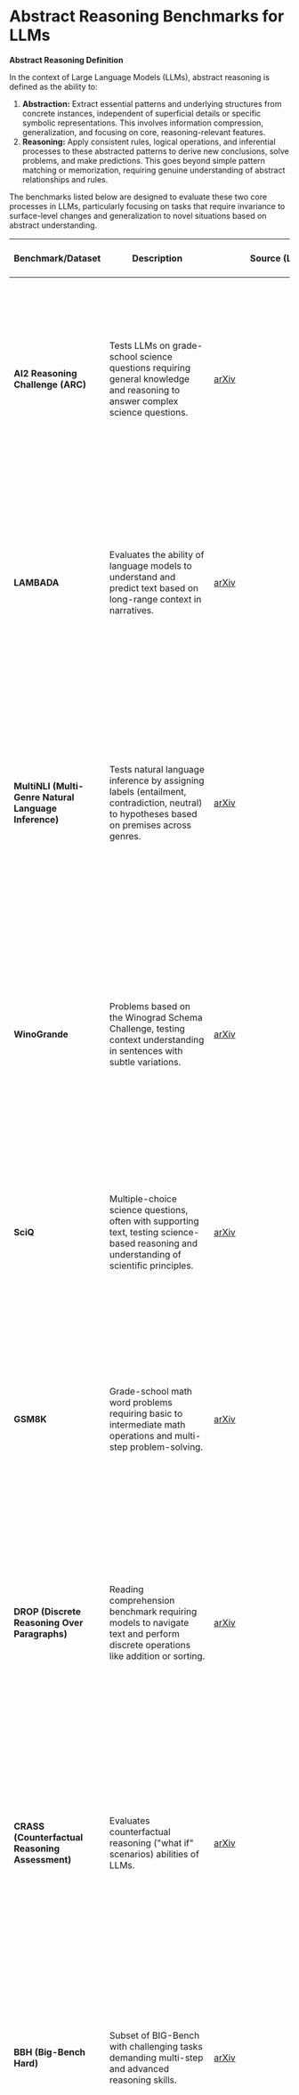 # Abstract Reasoning Benchmarks for LLMs

**Abstract Reasoning Definition**

In the context of Large Language Models (LLMs), abstract reasoning is defined as the ability to:

1.  **Abstraction:** Extract essential patterns and underlying structures from concrete instances, independent of superficial details or specific symbolic representations. This involves information compression, generalization, and focusing on core, reasoning-relevant features.
2.  **Reasoning:** Apply consistent rules, logical operations, and inferential processes to these abstracted patterns to derive new conclusions, solve problems, and make predictions. This goes beyond simple pattern matching or memorization, requiring genuine understanding of abstract relationships and rules.

The benchmarks listed below are designed to evaluate these two core processes in LLMs, particularly focusing on tasks that require invariance to surface-level changes and generalization to novel situations based on abstract understanding.

| Benchmark/Dataset | Description | Source (Link) | Abstract Reasoning Relevance |
|---|---|---|---|
| **AI2 Reasoning Challenge (ARC)** | Tests LLMs on grade-school science questions requiring general knowledge and reasoning to answer complex science questions. | [arXiv](https://arxiv.org/abs/1803.05457) | **Abstraction & Rule Application:**  Science questions often require abstracting scientific principles and applying them to specific scenarios.  Moving beyond factual recall, it tests the ability to reason with abstract concepts in science. |
| **LAMBADA** | Evaluates the ability of language models to understand and predict text based on long-range context in narratives. | [arXiv](https://arxiv.org/abs/1606.06031) | **Abstraction of Narrative Structure:** Understanding long narratives demands abstraction of the overall narrative structure and coherence.  Predicting text based on long context requires reasoning about abstract narrative flows and thematic elements. |
| **MultiNLI (Multi-Genre Natural Language Inference)** | Tests natural language inference by assigning labels (entailment, contradiction, neutral) to hypotheses based on premises across genres. | [arXiv](https://arxiv.org/abs/1704.05426) | **Abstracting Sentence Meaning & Logical Rules:**  Deep NLI requires abstracting the meaning of sentences and applying logical rules to determine relationships (entailment, contradiction). This goes beyond surface-level keyword matching and requires abstract semantic understanding. |
| **WinoGrande** | Problems based on the Winograd Schema Challenge, testing context understanding in sentences with subtle variations. | [arXiv](https://arxiv.org/abs/1907.10641) | **Abstract Contextual Reasoning:** Winograd Schemas test pronoun resolution and require nuanced contextual understanding. Solving them involves abstractly reasoning about the situation and entities described, going beyond simple word associations. |
| **SciQ** | Multiple-choice science questions, often with supporting text, testing science-based reasoning and understanding of scientific principles. | [arXiv](https://arxiv.org/abs/1707.06209) | **Applying Abstract Scientific Rules:** Answering science questions in SciQ requires applying abstract scientific principles and rules to specific questions, often involving deduction and inference from supporting text. |
| **GSM8K** | Grade-school math word problems requiring basic to intermediate math operations and multi-step problem-solving. | [arXiv](https://arxiv.org/abs/2110.14168) | **Abstraction of Mathematical Concepts & Rules:** Math word problems necessitate abstracting the mathematical concepts and operations described in natural language.  Solving them involves applying abstract mathematical rules and logical steps. |
| **DROP (Discrete Reasoning Over Paragraphs)** | Reading comprehension benchmark requiring models to navigate text and perform discrete operations like addition or sorting. | [arXiv](https://arxiv.org/abs/1903.00161) | **Abstracting Numerical & Relational Information for Rule-Based Operations:** DROP explicitly tests the ability to abstract numerical and relational information from text and apply discrete reasoning rules (addition, sorting) to answer questions. |
| **CRASS (Counterfactual Reasoning Assessment)** | Evaluates counterfactual reasoning ("what if" scenarios) abilities of LLMs. | [arXiv](https://arxiv.org/abs/2112.11941) | **Abstracting Hypothetical Worlds & Causal Rules:** Counterfactual reasoning inherently involves abstracting away from the real world and constructing hypothetical scenarios. It tests the ability to reason about cause and effect and apply rules in these abstract, alternative contexts. |
| **BBH (Big-Bench Hard)** | Subset of BIG-Bench with challenging tasks demanding multi-step and advanced reasoning skills. | [arXiv](https://arxiv.org/abs/2210.09261) | **Diverse Abstract Reasoning Tasks:** BBH encompasses a wide range of challenging tasks, many of which inherently require abstract reasoning, complex problem-solving, and the application of diverse rules and patterns in novel domains. |
| **AGIEval** | Collection of standardized tests (GRE, GMAT, SAT, LSAT, etc.) evaluating reasoning and problem-solving across academic/professional scenarios. | [arXiv](https://arxiv.org/abs/2304.06364) | **Standardized Tests of Abstract Reasoning Abilities:** Standardized tests like GRE, GMAT, and LSAT often contain sections specifically designed to test abstract reasoning, logical deduction, and analytical skills, reflecting a broad range of abstract cognitive abilities. |
| **BoolQ** | Yes/no questions from Google searches with Wikipedia context, testing inference from non-explicit contextual information. | [arXiv](https://arxiv.org/abs/1905.10044) |  **Abstract Inference from Context:** While focused on question answering, BoolQ can involve abstract inference when the answer is not directly stated. It requires understanding implicit relationships and applying logical rules to deduce the correct yes/no answer from context. |
| **PIQA (Physical Interaction: Question Answering)** | Tests knowledge of the physical world through hypothetical scenarios and solutions. | [arXiv](https://arxiv.org/abs/1911.11641) | **Abstracting Physical Laws & Commonsense Rules:** Reasoning about physical interactions involves abstracting physical laws and common-sense rules to understand hypothetical situations and predict outcomes in the physical world. |
| **CodeXGLUE** | Evaluates LLMs' ability to understand and work with code across tasks like code completion and translation. | [arXiv](https://arxiv.org/abs/2102.04664) | **Abstracting Code Logic & Rules:** Code understanding and generation are fundamentally abstract. It involves manipulating abstract symbols, applying logical programming rules, and reasoning about program structure and semantics. |
| **HumanEval** | Programming challenges evaluating LLMs' ability to write functional code based on instructions. | [arXiv](https://arxiv.org/abs/2107.03374) | **Abstract Rule Application in Code Generation:** Code generation requires abstract reasoning to translate natural language requirements into executable code. It tests the ability to apply programming rules and logic in an abstract symbolic domain. |
| **MBPP (Mostly Basic Python Programming)** | Python programming problems for entry-level programmers. | [arXiv](https://arxiv.org/abs/2108.07732) | **Basic Abstract Programming Logic:** Solving even basic programming problems involves abstract thinking to represent problem logic and translate it into code, applying fundamental programming rules. |
| **NPHardEval** | Dynamic benchmark focusing on reasoning via Complexity Classes. | [arXiv](https://arxiv.org/abs/2312.14890v2) | **Abstract Computational Reasoning:** Dealing with complexity classes and NP-hard problems requires abstract thinking about problem structures, algorithmic complexity, and computational limits, representing a form of abstract computational and mathematical reasoning. |
| **LLMs for Relational Reasoning (Survey)** | Research direction focusing on relational reasoning capabilities of LLMs. | [arXiv](https://arxiv.org/abs/2401.09042) | **Direct Focus on Abstract Relational Reasoning:** Relational reasoning—understanding and manipulating relationships between entities and concepts—is a core component of abstract reasoning, making this research area and related benchmarks directly relevant. |
| **Logical Reasoning Evaluation (Survey)** | Research evaluating the logical reasoning capabilities of LLMs comprehensively. | [arXiv](https://arxiv.org/abs/2306.09841) | **Direct Focus on Abstract Logical Rules:** Logical reasoning, emphasizing deduction and induction, is a specific type of abstract reasoning. Benchmarks in this area directly assess the application of abstract logical rules. |
| **PlanBench** | Benchmark for evaluating LLMs on planning and reasoning about change. | [arXiv](https://arxiv.org/abs/2206.10498) | **Abstract Planning & Rule-Based Action Sequences:** Planning, especially in dynamic environments, requires abstracting goals, actions, and states. It tests the ability to reason about sequences of actions and apply rules in abstract planning scenarios. |
| **CogEval** | Benchmark for evaluating cognitive maps and planning abilities in LLMs. | [arXiv](https://arxiv.org/abs/2309.15129) | **Abstract Cognitive Maps & Navigational Rules:** Cognitive maps are abstract representations of environments, and planning involves abstract goal paths. CogEval assesses abstract reasoning in the context of spatial reasoning and applying navigational rules within abstract maps. |
| **CRUXEval** | Benchmark for code reasoning, understanding, and execution. | [arXiv](https://arxiv.org/abs/2401.03065) | **Abstract Code Logic & Execution Rules:** Code reasoning is inherently abstract, involving logical deduction, understanding abstract data structures, and manipulating symbolic representations according to programming execution rules. |
| **MATH** | High school mathematics competition problems, requiring multi-step reasoning to solve. | [arXiv](https://arxiv.org/abs/2103.03874) | **Advanced Mathematical Abstraction:** MATH tests high-level mathematical reasoning across various domains, demanding abstraction of complex mathematical concepts and application of theorems and problem-solving strategies. |
| **AQuA** | Algebra Question Answering dataset focusing on symbolic reasoning in algebra problems. | [arXiv](https://arxiv.org/abs/2306.09467) | **Symbolic and Algebraic Abstraction:** AQuA specifically evaluates the ability to abstract algebraic problems from natural language descriptions and perform symbolic reasoning to find solutions. |
| **EntailmentBank** | Benchmark for deductive reasoning, requiring building logical proof chains in natural language. | [arXiv](https://arxiv.org/abs/2104.08661) | **Deductive Logical Abstraction:** EntailmentBank directly assesses deductive reasoning, a core aspect of abstract logic, by requiring models to understand and construct abstract logical arguments. |
| **CLUTRR** | Diagnostic benchmark for inductive reasoning from text, focusing on family relationship inference from narratives. | [arXiv](https://arxiv.org/abs/2210.10243) | **Inductive Relational Abstraction:** CLUTRR tests inductive reasoning – another key aspect of abstract thought – by requiring models to abstract relational patterns from text and generalize to new instances. |
| **HotPotQA** | Dataset for multi-hop question answering, requiring reasoning across multiple documents. | [arXiv](https://arxiv.org/abs/1809.09600) | **Multi-Document Information Abstraction & Synthesis:** HotPotQA requires abstracting relevant information from multiple documents and synthesizing it to answer complex questions, testing higher-order abstract reasoning. |
| **CommonsenseQA** | Question answering challenge targeting commonsense knowledge and reasoning. | [arXiv](https://arxiv.org/abs/1811.00937) | **Commonsense Abstraction & Inference:** CommonsenseQA assesses the ability to apply abstract commonsense knowledge to answer questions, requiring inference beyond factual recall. |
| **TimeDial** | Dataset for temporal commonsense reasoning in dialog, focusing on event sequencing and time-related inferences. | [arXiv](https://arxiv.org/abs/2106.04571) | **Temporal Abstraction & Reasoning:** TimeDial directly evaluates temporal reasoning, a form of abstract reasoning about time and event order, in the context of dialogue. |
| **SpartQA** | Textual Question Answering Benchmark for Spatial Reasoning. | [arXiv](https://arxiv.org/abs/2104.05832) | **Spatial Abstraction & Reasoning:** SpartQA focuses on spatial reasoning, testing the ability to understand and reason about spatial relationships described in text, a key aspect of abstract spatial cognition. |
| **GPQA** | Graduate-level Question Answering Dataset designed to evaluate expert knowledge and reasoning across diverse domains. | [arXiv](https://arxiv.org/abs/2311.12022) | Expert Domain Knowledge & Reasoning: GPQA goes beyond general question answering, focusing on the ability to demonstrate expert-level knowledge within specific academic domains like physics, biology, and history. It assesses the model's capacity to understand complex, nuanced questions requiring in-depth subject matter expertise and reasoning beyond typical benchmark datasets. This challenges models to move beyond superficial understanding and exhibit true expert-level comprehension. |
| **MMLU (Massive Multitask Language Understanding)** | Benchmark covering 57 diverse subjects, testing broad knowledge and reasoning. | [arXiv](https://arxiv.org/abs/2009.03300) | **Broad Abstract Knowledge Application & Reasoning:** MMLU's wide coverage tests the ability to apply abstract knowledge and reasoning across diverse domains, assessing general abstract cognitive abilities. |
| **C-Eval** | A Multi-Level Multi-Discipline Chinese Evaluation Suite, evaluating broad knowledge and reasoning in Chinese. | [https://cevalbenchmark.com/](https://cevalbenchmark.com/) | **Broad Abstract Knowledge Application & Reasoning (Chinese):** C-Eval, similar to MMLU but in Chinese, assesses broad abstract knowledge and reasoning across disciplines, but with a focus on Chinese language and cultural contexts. |
| **MR-BEN (Meta-Reasoning Benchmark)** | Benchmark for meta-reasoning, evaluating the ability to detect and analyze errors in generated reasoning steps. | [arXiv](https://arxiv.org/abs/2406.13975) | **Meta-Abstract Reasoning & Error Correction:** MR-BEN tests meta-reasoning, a higher-level abstract ability to reflect on and correct one's own reasoning process, critical for robust abstract problem-solving. |
| **UGMathBench (Undergraduate Math Benchmark)** | Diverse and dynamic benchmark for undergraduate mathematical reasoning. | [arXiv](https://arxiv.org/abs/2501.13766v1) | **Advanced Undergraduate Mathematical Abstraction:** UGMathBench focuses on the complexities of undergraduate-level mathematics, requiring advanced abstract mathematical reasoning and problem-solving skills. |
| **MARVEL (Multidimensional Abstraction and Reasoning through Visual Evaluation and Learning)** | Benchmark for multimodal abstract visual reasoning with geometric and abstract shapes. | [arXiv](https://arxiv.org/abs/2404.13591) | **Multimodal Abstract Visual Reasoning:** MARVEL directly targets abstract visual reasoning, testing the ability to understand and reason with abstract geometric shapes and visual patterns, extending abstract reasoning to the visual domain. |
| **ARB (Advanced Reasoning Benchmark)** | Benchmark for advanced reasoning in math, physics, biology, chemistry, and law, targeting expert-level reasoning. | [arXiv](https://arxiv.org/abs/2307.13692) | **Expert-Level Multi-Domain Abstract Reasoning:** ARB challenges models with expert-level questions across diverse fields, demanding advanced abstract reasoning capabilities in complex, knowledge-intensive domains. |
| **AoT Collection (Abstraction-of-Thought Collection)** | Dataset introduced with the Abstraction-of-Thought method, designed to improve reasoning through explicit abstraction. | [arXiv](https://arxiv.org/abs/2406.12442) | **Abstraction-Focused Reasoning Data:** While primarily a dataset for training, AoT Collection is inherently designed to promote and evaluate reasoning processes that explicitly incorporate abstraction, making it relevant to abstract reasoning evaluation. |
| **H-ARC (Human performance on ARC)** | Dataset and study providing robust human performance estimates on the ARC benchmark for abstract reasoning. | [arXiv](https://arxiv.org/abs/2409.01374) | **Human-Level Abstract Reasoning Baseline (ARC):** H-ARC provides a refined human baseline for the ARC benchmark, crucial for contextualizing and evaluating LLMs' abstract reasoning performance relative to human capabilities. |
| **τ-bench (Tool-Agent-User Interaction Benchmark)** | A benchmark for evaluating tool-agent-user interaction in real-world domains, focusing on user simulation, API tool usage, and domain-specific policy adherence. | [arXiv](https://arxiv.org/abs/2406.12045v1) | **Realistic Interaction and Rule Following:** τ-bench assesses abstract reasoning by requiring agents to interact with simulated users and APIs, demonstrating the ability to follow complex, domain-specific rules and generalize beyond pattern matching in realistic scenarios. |
| **AGIEval (A Human-Centric Benchmark for Evaluating Foundation Models)** | A human-centric benchmark derived from standardized exams (college entrance, law school admission, etc.) to evaluate foundation models. | [arXiv](https://arxiv.org/abs/2304.06364v2) | **Human-Level Cognition Assessment:** AGIEval evaluates abstract reasoning by using tasks from human-designed standardized exams, assessing the models' ability to handle complex, human-level cognitive tasks that require abstract reasoning skills in real-world scenarios. |
| **CODEI/O (Condensing Reasoning Patterns via Code Input-Output Prediction)** | An approach and dataset transforming code into input-output prediction tasks to evaluate reasoning patterns. | [arXiv](https://arxiv.org/abs/2502.07316v1) | **Reasoning Pattern Extraction from Code:** CODEI/O, while focused on code, probes abstract reasoning by training models on code input-output prediction, forcing them to learn universal reasoning primitives independent of specific syntax, applicable to broader abstract reasoning tasks. |
